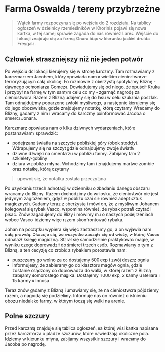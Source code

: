 # Farma Oswalda / tereny przybrzeżne

> Wątek farmy rozpoczyna się po wejściu do 2 rozdziału. Na tablicy ogłoszeń w dzielnicy rzemieślników w Khorinis pojawi się nowa kartka, w tej samej sprawie zagada do nas również Lares. Wejście do lokacji znajduje się za farmą Onara idąc w kierunku jaskini druida Freygala.

## Człowiek straszniejszy niż nie jeden potwór

Po wejściu do lokacji kierujemy się w stronę karczmy. Tam rozmawiamy z karczmarzem Jacobem, który opowiada nam o wielkim cieniostworze terroryzującym całą okolicę. Po rozmowie z oberżystą spotykamy Bliznę - dawnego ochroniarza Gomeza. Dowiadujemy się od niego, że opuścił Kruka i przybył na farmę w tym samym celu co my - zgarnąć nagrodę za cieniostwora. Razem z Blizną udajemy się do lasu w celu szukania poszlak. Tam odnajdujemy poparzone zwłoki myśliwego, a następnie kierujemy się do jego obozowiska, gdzie znajdujemy notatkę, którą czytamy. Wracamy do Blizny, gadamy z nim i wracamy do karczmy poinformować Jacoba o śmierci Johana.

Karczmarz opowiada nam o kilku dziwnych wydarzeniach, które postanawiamy sprawdzić:

- podejrzane światła na szczycie pobliskiej góry (obok stodoły). Wdrapujemy się na szczyt gdzie odnajdujemy zwoje światła
- dziwne dźwięki na cmentarzu w pobliżu farmy. Zabijamy tam 2 szkielety-gobliny
- dziura w pobliżu młyna. Wchodzimy tam i znajdujemy martwe zombie oraz notatkę, którą czytamy
> upewnij się, że notatka została przeczytana

Po uzyskaniu trzech adnotacji w dzienniku o zbadaniu danego obszaru wracamy do Blizny. Razem dochodzimy do wniosku, że cieniostwór nie jest jedynym zagrożeniem, gdyż w pobliżu czai się równiez adept sztuk magicznych. Gadamy teraz z oberżystą i mówi on, że z myśliwym Johanem kolegował się rybak Vasco, wspomina również, że rybak potrafi czytać i pisać. Znów zagadujemy do Blizy i mówimy mu o naszych podejrzeniach wobec Vasco, idziemy więc razem skonfrontować rybaka.

Johan na początku wypiera się więc zastraszamy go, a on wyjawia nam całą prawdę. Okazuje się, że wszystko zaczęło się od wieży, w której Vasco odnalazł księgę magiczną. Starał się samodzielnie praktykować magię, w wyniku czego doprowadził do śmierci trzech osób. Rozmawiamy o tym z Blizną, a ten decyzję co zrobić z rybakiem pozostawia nam:

- puszczamy go wolno za co dostajemy 500 exp i zwój deszcz ognia
- informujemy, że zabieramy go do klasztoru magów ognia, gdzie zostanie osądzony co doprowadza do walki, w której razem z Blizną zabijamy domorosłego magika. Dostajemy: 1000 exp, 2 karmy u Beliara i 15 karmy u Innosa

Teraz znów gadamy z Blizną i umawiamy się, że na cieniostwora pójdziemy razem, a nagrodą się podzielimy. Informuje nas on również o istnieniu obozu niedaleko farmy, w którym toczą się walki na arenie.

## Polne szczury

Przed karczmą znajduje się tablica ogłoszeń, na której wisi kartka napisana przez karczmarza o pladze szczurów, które nawiedzają okoliczne pola. Idziemy w kierunku młyna, zabijamy wszystkie szczury i wracamy do Jacoba po nagrodę.
